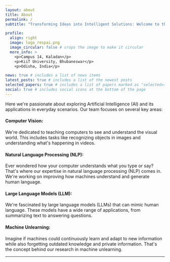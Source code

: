 ```yaml
---
layout: about
title: About
permalink: /
subtitle: "Transforming Ideas into Intelligent Solutions: Welcome to the RESPAI Lab!"

profile:
  align: right
  image: logo_respai.png
  image_circular: false # crops the image to make it circular
  more_info: >
    <p>Campus 14, Kaladan</p>
    <p>KiiT University, Bhubaneswar</p>
    <p>Odisha, India</p>

news: true # includes a list of news items
latest_posts: true # includes a list of the newest posts
selected_papers: true # includes a list of papers marked as "selected={true}"
social: true # includes social icons at the bottom of the page
---
```


Here we're passionate about exploring Artificial Intelligence (AI) and its applications in everyday scenarios. Our team focuses on several key areas:

#### Computer Vision:

We're dedicated to teaching computers to see and understand the visual world. This includes tasks like recognizing objects in images and understanding what's happening in videos.

#### Natural Language Processing (NLP):

Ever wondered how your computer understands what you type or say? That's where our expertise in natural language processing (NLP) comes in. We're working on improving how machines understand and generate human language.

#### Large Language Models (LLM):

We're fascinated by large language models (LLMs) that can mimic human language. These models have a wide range of applications, from summarizing text to answering questions.

#### Machine Unlearning:

Imagine if machines could continuously learn and adapt to new information while also forgetting outdated knowledge and private information. That's the concept behind our research in machine unlearning.

<hr>
